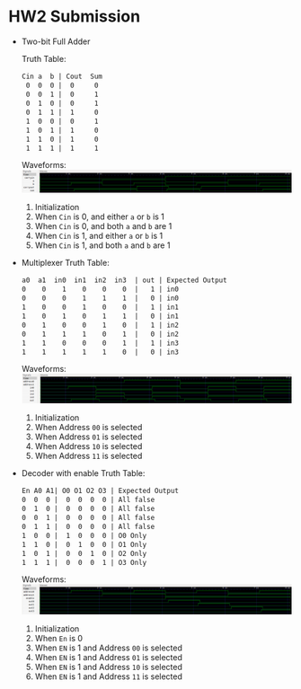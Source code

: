 # HW2 Submission

 * Two-bit Full Adder

    Truth Table:
      ```
      Cin a  b | Cout  Sum
       0  0  0 |  0     0
       0  0  1 |  0     1
       0  1  0 |  0     1
       0  1  1 |  1     0
       1  0  0 |  0     1
       1  0  1 |  1     0
       1  1  0 |  1     0
       1  1  1 |  1     1
      ```
    Waveforms:
    ![adder](https://github.com/QingmuDeng/HW2/blob/master/img/adder0.png)
      1. Initialization
      2. When `Cin` is 0, and either `a` or `b` is 1
      3. When `Cin` is 0, and both `a` and `b` are 1
      4. When `Cin` is 1, and either `a` or `b` is 1
      5. When `Cin` is 1, and both `a` and `b` are 1

 * Multiplexer
    Truth Table:
      ```
      a0  a1  in0  in1  in2  in3  | out | Expected Output
      0    0    1    0    0    0  |   1 | in0
      0    0    0    1    1    1  |   0 | in0
      1    0    0    1    0    0  |   1 | in1
      1    0    1    0    1    1  |   0 | in1
      0    1    0    0    1    0  |   1 | in2
      0    1    1    1    0    1  |   0 | in2
      1    1    0    0    0    1  |   1 | in3
      1    1    1    1    1    0  |   0 | in3
      ```
    Waveforms:
    ![mux](https://github.com/QingmuDeng/HW2/blob/master/img/mux0.png)
      1. Initialization
      2. When Address `00` is selected
      3. When Address `01` is selected
      4. When Address `10` is selected
      5. When Address `11` is selected

 * Decoder with enable
    Truth Table:
      ```
      En A0 A1| O0 O1 O2 O3 | Expected Output
      0  0  0 |  0  0  0  0 | All false
      0  1  0 |  0  0  0  0 | All false
      0  0  1 |  0  0  0  0 | All false
      0  1  1 |  0  0  0  0 | All false
      1  0  0 |  1  0  0  0 | O0 Only
      1  1  0 |  0  1  0  0 | O1 Only
      1  0  1 |  0  0  1  0 | O2 Only
      1  1  1 |  0  0  0  1 | O3 Only
      ```
    Waveforms:
    ![decoder](https://github.com/QingmuDeng/HW2/blob/master/img/decoder0.png)
      1. Initialization
      2. When `En` is 0
      3. When `EN` is 1 and Address `00` is selected
      4. When `EN` is 1 and Address `01` is selected
      5. When `EN` is 1 and Address `10` is selected
      6. When `EN` is 1 and Address `11` is selected
